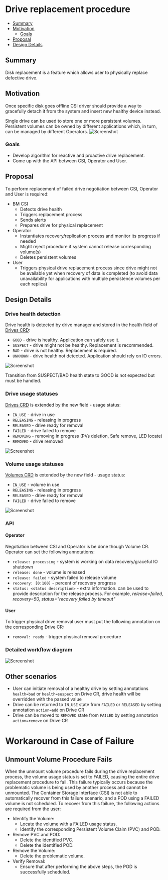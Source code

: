 # Drive replacement procedure
<!-- toc -->
- [Summary](#summary)
- [Motivation](#motivation)
  - [Goals](#goals)
- [Proposal](#proposal)  
- [Design Details](#design-details)  
<!-- /toc -->
## Summary
Disk replacement is a feature which allows user to physically replace defective drive.

## Motivation
Once specific disk goes offline CSI driver should provide a way to gracefully detach it from the system and insert new healthy device instead.

Single drive can be used to store one or more persistent volumes. Persistent volumes can be owned by different applications which, in turn, can be managed by different Operators.
![Screenshot](images/drive_usage.png)

### Goals
- Develop algorithm for reactive and proactive drive replacement.
- Come up with the API between CSI, Operator and User.

## Proposal
To perform replacement of failed drive negotiation between CSI, Operator and User is required:

* BM CSI
  - Detects drive health
  - Triggers replacement process
  - Sends alerts
  - Prepares drive for physical replacement
* Operator
  - Instantiates recovery/replication process and monitor its progress if needed
  - Might reject procedure if system cannot release corresponding volume(s)
  - Deletes persistent volumes
* User
  - Triggers physical drive replacement process since drive might not be available yet when recovery of data is completed (to avoid data unavailability for applications with multiple persistence volumes per each replica)
## Design Details
### Drive health detection
Drive health is detected by drive manager and stored in the health field of [Drives CRD](https://github.com/dell/csi-baremetal-operator/blob/master/charts/csi-baremetal-operator/crds/csi-baremetal.dell.com_drives.yaml): 
- `GOOD` - drive is healthy. Application can safely use it.
- `SUSPECT` - drive might not be healthy. Replacement is recommended.
- `BAD` - drive is not healthy. Replacement is required.
- `UNKNOWN` - drive health not detected. Application should rely on IO errors.

![Screenshot](images/drive_health.png)

Transition from SUSPECT/BAD health state to GOOD is not expected but must be handled.
### Drive usage statuses
[Drives CRD](https://github.com/dell/csi-baremetal/blob/master/api/v1/drivecrd/drive_types.go) is extended by the new field - usage status: 
- `IN_USE` - drive in use
- `RELEASING` - releasing in progress
- `RELEASED` - drive ready for removal
- `FAILED` - drive failed to remove
- `REMOVING` - removing in progress (PVs deletion, Safe remove, LED locate)
- `REMOVED` - drive removed

![Screenshot](images/drive_usage_status.png)
### Volume usage statuses
[Volumes CRD](https://github.com/dell/csi-baremetal/blob/master/api/v1/volumecrd/volume_types.go) is extended by the new field - usage status: 
- `IN_USE` - volume in use
- `RELEASING` - releasing in progress
- `RELEASED` - drive ready for removal
- `FAILED` - drive failed to remove

![Screenshot](images/volume_usage_status.png)

### API
#### Operator
Negotiation between CSI and Operator is be done though Volume CR. Operator can set the following annotations:
  - `release: processing` - system is working on data recovery/graceful IO shutdown
  - `release: done` - volume is released
  - `release: failed` - system failed to release volume
  - `recovery: [0:100]` - percent of recovery progress
  - `status: <status description>` - extra information. can be used to provide description for the release process. For example, *release=failed, recovery=50, status="recovery failed by timeout"*
#### User
To trigger physical drive removal user must put the following annotation on the corresponding Drive CR:
  - `removal: ready` - trigger physical removal procedure

### Detailed workflow diagram
![Screenshot](images/drive_removal_workflow.png)
## Other scenarios 
- User can initiate removal of a healthy drive by setting annotations `health=bad` or `health=suspect` on Drive CR, drive health will be overridden with the passed value
- Drive can be returned to `IN_USE` state from `FAILED` or `RELEASED` by setting annotation `action=add` on Drive CR
- Drive can be moved to `REMOVED` state from `FAILED` by setting annotation `action=remove` on Drive CR

# Workaround in Case of Failure
## Unmount Volume Procedure Fails
When the unmount volume procedure fails during the drive replacement process, the volume usage status is set to FAILED, causing the entire drive replacement procedure to fail. This failure typically occurs because the problematic volume is being used by another process and cannot be unmounted. The Container Storage Interface (CSI) is not able to automatically recover from this failure scenario, and a POD using a FAILED volume is not scheduled. To recover from this failure, the following actions are required from the user:

- Identify the Volume:
  * Locate the volume with a FAILED usage status.
  * Identify the corresponding Persistent Volume Claim (PVC) and POD.
- Remove PVC and POD:
  * Delete the identified PVC.
  * Delete the identified POD.
- Remove the Volume:
  * Delete the problematic volume.
- Verify Removal:
  * Ensure that after performing the above steps, the POD is successfully scheduled.




